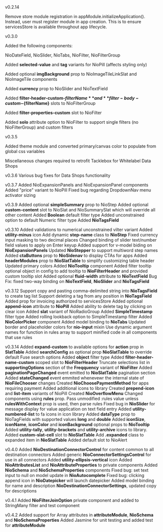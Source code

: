 v0.2.14

Remove store module registration in appModule.initializeApplication(). Instead, user must register module in app creation. This is to ensure servicesStore is available throughout app lifecycle.

v0.3.0

Added the following components:

NioDateField,
NioSlider,
NioTabs,
NioFilter,
NioFilterGroup

Added **selected-value** and **tag** variants for NioPill (affects styling only)

Added optional **imgBackground** prop to NioImageTileLinkSlat and NioImageTile components

Added **currency** prop to NioSlider and NioTextField

Added **filter-header-custom-${filterName}** and **filter-body-custom-${filterName}** slots to NioFilterGroup

Added **filter-properties-custom** slot to NioFilter

Added **solo** attribute option to NioFilter to support single filters (no NioFilterGroup) and custom filters

v0.3.5

Added theme module and converted primary/canvas color to populate from global css variables

Miscellaneous changes required to retrofit Tacklebox for Whitelabel Data Shops

v0.3.6
Various bug fixes for Data Shops functionality

v0.3.7
Added NioExpansionPanels and NioExpansionPanel components
Added "price" variant to NioPill
Fixed bug regarding DropdownNav menu activator sizing

v0.3.9
Added optional **simpleSummary** prop to NioStep
Added optional **custom-content** slot to NioSlat and NioSummarySlat which will override all other content
Added **Boolean** default filter type
Added unconstrained option to default Numeric filter type
Added **NioTagsField** 

v0.3.10
Added validations to numerical unconstrained vilter variant
Added **utility-minus** icon
Add dynamic **step-name** class to **NioStep**
Fixed currency input masking to two decimal places
Changed binding of slider text/number field values to apply on Enter keyup
Added support for v-model biding on **NioExpansionPanels**
Updated **NioStepper** to support multiword step names
Added **ctaButtons** prop to **NioSidenav** to display CTAs for apps
Added **headerModules** prop to **NioSlatTable** to simplify customizing table header
Updated primary colors
Added **NioTooltip** component
Added filter tooltip optional object in config to add tooltip to **NioFilterHeader** and provided custom tooltip slot
Added optional **fluid-width** attribute to **NioTextField**
Bug Fix: fixed two-way binding on **NioTextField**, **NioSlider** and **NioTagsField**

v0.3.12
Support copy and pasting comma-delimited string into **NioTagsField** to create tag list
Support deleting a tag from any position in **NioTagsField**
Added prop for invoicing authorized to servicesStore
Added optional **append-icon** attribute to **NioPill**
Added ability to delete tag by clicking on clear icon
Added **slat** variant of NioRadioGroup
Added **SimpleTimestamp** filter type
Added rolling lookback option to SimpleTimestamp filter
Added **NioColorPicker** component
Added model binding to **NioTabs**
Updated border and placeholder colors for **nio-input** mixin
Use dynamic argument names for function in rules array to support minified code in all components that use rules

v0.3.14
Added **expand-custom** to available options for **action** prop in **SlatTable**
Added **searchConfig** as optional prop **NioSlatTable** to override default Fuse search options
Added **object** filter type
Added **filter-header-name-custom** scoped slot to **NioFilterHeader**
Truncate selections list in **supportingOptions** section of the **Freqquency** variant of **NioFilter**
Added **paginationPageChanged** event emitted to **NioSlatTable** pagination section
Added **stateChanged** event emmited whenevewr the internal state of **NioFileChooser** changes
Created **NioChoosePaymentMethod** for apps requiring payment
Added additional icons to library
Created **prepend-icon** and **list-item** variants of NioPill
Created **NioOverflowMenu**
Changed components using **rules** prop. Pass unmodified :rules value unless **rulesWithContext** prop is used, then parse rules
Fixed bug in **NioSlider** for message display for value application on text field entry
Added **utility-numbered-list** to fa icons in icon library
Added **dataType** prop to NioTagFields with supported values **long** and **double**
Added **iconSize**, **iconName**, **iconColor** and **iconBackground** optional props to **NioTooltip**
Added **utility-tally**, **utility-brackets** and **utility-archive** icons to library.
Added **custom-slat-cell** slot to **NioSlatTable**
Add **.expanded** class to expanded item in **NioSlatTable**
Added default slot to NioAlert

v0.4.0
Added **NioDestinationConnectorControl** for content common to all destination connectors
Added generic **NioConnectorSettingsControl** for use in all connectors
Added **utility-ellipsis-vertical** icon
Added **NioAttributesList** and **NioAttributeProperties** to private components
Added **NioSchema** and **NioSchemaProperties** components
Fixed bug: set text input to null on model update in **NioAutocomplete**
Fixed bug: clicking append icon in **NioDatepicker** will launch datepicker
Added model binding for name and description **NioDestinationConnectorSettings**, updated copy for descriptions

v0.4.1
Added **NioFilterJoinOption** private component and added to StringMany filter and test component

v0.4.2
Added support for Array attributes in **attributeModule**, **NioSchema** and **NioSchemaProperties**
Added Jasmine for unit testing and added test for **attributeModule**